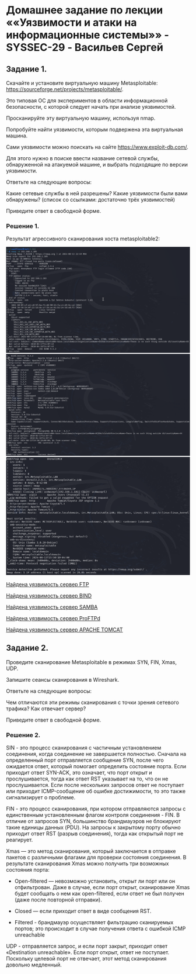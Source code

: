 # Домашнее задание по лекции ««Уязвимости и атаки на информационные системы»» - SYSSEC-29 - Васильев Сергей

## Задание 1. 

Скачайте и установите виртуальную машину Metasploitable: https://sourceforge.net/projects/metasploitable/.

Это типовая ОС для экспериментов в области информационной безопасности, с которой следует начать при анализе уязвимостей.

Просканируйте эту виртуальную машину, используя nmap.

Попробуйте найти уязвимости, которым подвержена эта виртуальная машина.

Сами уязвимости можно поискать на сайте https://www.exploit-db.com/.

Для этого нужно в поиске ввести название сетевой службы, обнаруженной на атакуемой машине, и выбрать подходящие по версии уязвимости.

Ответьте на следующие вопросы:

Какие сетевые службы в ней разрешены?
Какие уязвимости были вами обнаружены? (список со ссылками: достаточно трёх уязвимостей)

Приведите ответ в свободной форме.

### Решение 1.
Результат агрессивного сканирования хоста metasploitable2:

![png](./img/1.11.png)
![png](./img/1.12.png)
![png](./img/1.13.png)

[Найдена уязвимость сервер FTP](https://www.exploit-db.com/exploits/49757)

[Найдена уязвимость сервер BIND](https://www.exploit-db.com/exploits/6122)

[Найдена уязвимость сервер SAMBA](https://www.exploit-db.com/exploits/7701)

[Найдена уязвимость сервер ProFTPd](https://www.exploit-db.com/exploits/15449)

[Найдена уязвимость сервер APACHE TOMCAT](https://www.exploit-db.com/exploits/12343)


## Задание 2. 

Проведите сканирование Metasploitable в режимах SYN, FIN, Xmas, UDP.

Запишите сеансы сканирования в Wireshark.

Ответьте на следующие вопросы:

Чем отличаются эти режимы сканирования с точки зрения сетевого трафика?
Как отвечает сервер?

Приведите ответ в свободной форме.

### Решение 2.

SIN - это процесс сканирования с частичным установлением соединения, когда соединение не завершается полностью. Сначала на определенный порт отправляется сообщение SYN, после чего ожидается ответ, который помогает определить состояние порта. Если приходит ответ SYN-ACK, это означает, что порт открыт и прослушивается, тогда как ответ RST указывает на то, что он не прослушивается. Если после нескольких запросов ответ не поступает или приходит ICMP-сообщение об ошибке достижимости, то это также сигнализирует о проблеме.

FIN - это процесс сканирования, при котором отправляются запросы с единственным установленным флагом контроля соединения - FIN. В отличие от запросов SYN, большинство брандмауэров не блокируют такие единицы данных (PDU). На запросы к закрытому порту обычно приходит ответ RST (разрыв соединения), тогда как открытый порт не реагирует.

Xmas — это метод сканирования, который заключается в отправке пакетов с различными флагами для проверки состояния соединения. В результате сканирования Xmas можно получить три возможных состояния порта:

* Open-filtered — невозможно установить, открыт ли порт или он отфильтрован. Даже в случае, если порт открыт, сканирование Xmas будет сообщать о нем как open-filtered, если ответ не был получен (даже после повторной отправки).
 
* Closed — если приходит ответ в виде сообщения RST.

* Filtered - брандмауэр осуществляет фильтрацию сканируемых портов; это происходит в случае получения ответа с ошибкой ICMP unreachable

UDP - отправляется запрос, и если порт закрыт, приходит ответ «Destination unreachable». Если порт открыт, ответ не поступает. Поскольку целевой порт не отвечает, этот метод сканирования довольно медленный.